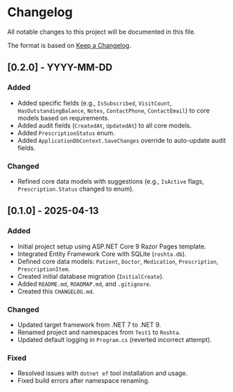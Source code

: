 # Changelog

All notable changes to this project will be documented in this file.

The format is based on [Keep a Changelog](https://keepachangelog.com/en/1.0.0/).

## [0.2.0] - YYYY-MM-DD

### Added

*   Added specific fields (e.g., `IsSubscribed`, `VisitCount`, `HasOutstandingBalance`, `Notes`, `ContactPhone`, `ContactEmail`) to core models based on requirements.
*   Added audit fields (`CreatedAt`, `UpdatedAt`) to all core models.
*   Added `PrescriptionStatus` enum.
*   Added `ApplicationDbContext.SaveChanges` override to auto-update audit fields.

### Changed

*   Refined core data models with suggestions (e.g., `IsActive` flags, `Prescription.Status` changed to enum).

## [0.1.0] - 2025-04-13

### Added

*   Initial project setup using ASP.NET Core 9 Razor Pages template.
*   Integrated Entity Framework Core with SQLite (`roshta.db`).
*   Defined core data models: `Patient`, `Doctor`, `Medication`, `Prescription`, `PrescriptionItem`.
*   Created initial database migration (`InitialCreate`).
*   Added `README.md`, `ROADMAP.md`, and `.gitignore`.
*   Created this `CHANGELOG.md`.

### Changed

*   Updated target framework from .NET 7 to .NET 9.
*   Renamed project and namespaces from `Test1` to `Roshta`.
*   Updated default logging in `Program.cs` (reverted incorrect attempt).

### Fixed

*   Resolved issues with `dotnet ef` tool installation and usage.
*   Fixed build errors after namespace renaming. 